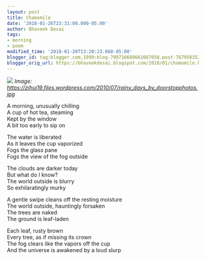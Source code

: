 ```yaml
---
layout: post
title: Chamomile
date: '2018-01-26T23:31:00.000-05:00'
author: Bhaveek Desai
tags:
- morning
- poem
modified_time: '2018-01-28T13:20:23.068-05:00'
blogger_id: tag:blogger.com,1999:blog-799716689661607658.post-7679563525781675388
blogger_orig_url: https://bhaveekdesai.blogspot.com/2018/01/chamomile.html
---
```


![](https://zihui19.files.wordpress.com/2010/07/rainy_days_by_doorstopphotos.jpg)
*Image: https://zihui19.files.wordpress.com/2010/07/rainy_days_by_doorstopphotos.jpg*

A morning, unusually chilling  
A cup of hot tea, steaming  
Kept by the window  
A bit too early to sip on  

The water is liberated  
As it leaves the cup vaporized  
Fogs the glass pane  
Fogs the view of the fog outside  

The clouds are darker today  
But what do I know?  
The world outside is blurry  
So exhilaratingly murky  

A gentle swipe cleans off the resting moisture  
The world outside, hauntingly forsaken  
The trees are naked  
The ground is leaf-laden  

Each leaf, rusty brown  
Every tree, as if missing its crown  
The fog clears like the vapors off the cup  
And the universe is awakened by a loud slurp
